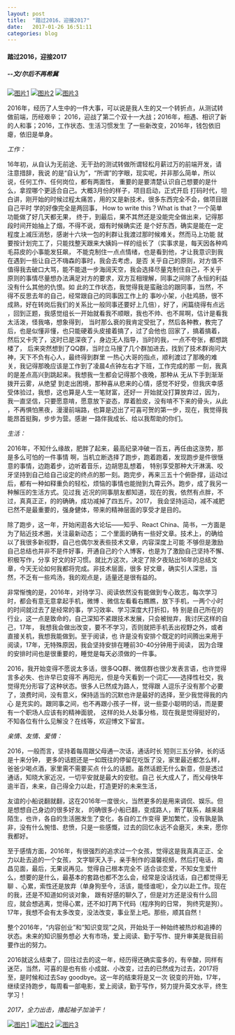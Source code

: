 ```yaml
---
layout: post
title:  "踏过2016，迎接2017"
date:   2017-01-26 16:51:11
categories: blog
---
```


<h4 class="blog_title">踏过2016，迎接2017</h4>
<h5 class="blog_title_fu">--文/尔后不再希冀</h5>

<article class="blog_content">
<div class="imgbox">
	<a href="#" class="img1"><img src="../../../../assets/blogImg/tianjing.jpg" alt="图片1"></a>
	<a href="#" class="img2"><img src="../../../../assets/blogImg/me.jpg" alt="图片2"></a>
	<a href="#" class="img3"><img src="../../../../assets/blogImg/happynewyear.png" alt="图片3"></a>
</div>
<script type="text/javascript" src="../../../../assets/js/jquery-3.1.1.min.js"></script>
<script type="text/javascript" src="../../../../assets/blogImg/public.js"></script>
<link href="../../../../assets/blogImg/style.css" rel="stylesheet">

<p>2016年，经历了人生中的一件大事，可以说是我人生的又一个转折点，从测试转做前端，历经艰辛；
2016，迎战了第二个双十一大战；2016年，相遇、相识了新的人和事；2016，工作状态、生活习惯发生
了一些新改变，2016年，钱包依旧瘪，依旧是单身。</p>
<em>工作：</em>
<p>16年初，从自认为无前途、无干劲的测试转做所谓轻松月薪过万的前端开发，请注意措辞，我说
的是“自认为”，“所谓”的字眼，现实呢，并非那么简单，所以说，任何工作、任何岗位，都有两面性，
重要的是要清楚认识自己想要的是什么，拿捏哪个更适合自己。大概3月份的样子，项目启动，正式开启
打码时代，坦白讲，刚开始的时候过程太痛苦，用的又是新技术，很多东西完全不会，做项目跟自己平时
学的好像完全是两回事， How to write this？What is that？一个简单功能做了好几天都无果，
终于，到最后，果不其然还是没能完全做出来，记得那段时间开始抽上了烟，不得不说，烟有时候确实还
是个好东西，确实是能在一定程度上减压消愁，感谢十六块一包的利群让我渡过那时候难关。然而马上功能
就要按计划完工了，只能找整天跟来大姨妈一样的组长了（实事求是，每天因各种鸡毛蒜皮的小事能发狂飙，
不能克制住一点点情绪，也是看到他，才让我意识到我在遇到一些让自己不嗨森的事时，我会去考虑，是否
关乎自己的原则，对方值不值得我去破口大骂，能不能退一步海阔天空，我会选择尽量克制住自己，不关乎
原则的事情尽量想办法满足对方的要求，双方互相理解，同事之间除了永恒的利益没有什么其他的仇恨。如
此的工作状态，我觉得我是蛮融洽的跟同事，当然，不得不反思去年的自己，经常跟自己的同事因工作上的
事吵小架，小肚鸡肠，很不成熟，好在转岗后我们的关系比一般同事还要好上几倍），好了，闲篇绕得有点远
，回到正题，我感觉组长一开始就看我不顺眼，我也不帅、也不屌啊，估计是看我太活泼，怪我咯，想象得到，
当时那么衰的我肯定受批了，然后各种教，教完了后，也是似懂非懂，也只能硬着头皮接着搞了，过了会他也
回家了，搞着搞着，然后又卡壳了，这时已是深夜了，身边无人指导，当时的我，一点不夸张，都想跳楼了，
后来突然想到了QQ群，当时立马搜了几个群加进去，找到了技术群询问大神，天下不负有心人，最终得到群里
一热心大哥的指点，顺利渡过了那晚的难关，我记得那晚应该是工作到了凌晨4点钟左右才下班，工作完成的那
一刻，我真的是差点高兴到跳起来。我想我一生都会记得那个夜晚，那种从 无从下手到渐渐拨开云雾，从绝望
到走出困境，那种喜从悲来的心情，感觉不好受，但我庆幸感受体验过，我想，这也算是人生一笔财富，还好一
开始就没打算放弃过，因为，我一直坚信，只要愿意啃，愿意放下姿态，厚着脸皮，没有啃不下来的骨头，从此
，不再惧怕黑夜，漫漫前端路，也算是迈出了可喜可贺的第一步，现在，我觉得我能昂首挺胸，步步为营。感谢
一路伴我成长、给以我帮助的你们。</p>
<em>生活：</em>
<p>2016年，不知什么缘故，肥胖了起来，最高纪录冲破一百五，再任由这涨势，那是多么可怕的一件事情
啊，当机立断选择了跑步，跑着跑着，发现跑步是件很惬意的事情，边跑着步，边听着音乐，边胡思乱想着，
特别享受那种大汗淋漓、咬牙坚持到自己给自己设定的终点的那一刻。跑完步，再来三五十个俯卧撑，运动过
后，都有一种如释重负的轻松，烦恼的事情也能抛到九霄云外。跑步，成了我另一种解压的生活方式。见过我
近况的同事朋友都知道，现在的我，依然有点胖，不过，真真正正，的的确确，成功减掉了四五斤。2017，
我会坚持运动，减不减肥已然不是最重要的，强身健体，带来的精神层面的享受才是目的。</p><p>
除了跑步，这一年，开始闲逛各大论坛——知乎、React China、简书，一方面是为了贴近技术圈，关注最新动态；
二个里面的确有一些好文章。技术上，的确给以了我很多新视野，自己也偶尔发表些技术文章，内容深度上可能
不够但是激励自己总结也并非不是件好事，开通自己的个人博客，也是为了激励自己坚持不懈、积极写作，分享
好文的好习惯。就比方这次，决定了除夕夜贴出16年的总结文章，今天无论如何我都将完成。非技术层面，很多
好文章，确实引人深思，当然，不乏有一些鸡汤，我的观点是，适量还是很有益的。</p><p>
非常惭愧的是，2016年，对待学习、阅读依然没有能做到专心致志，每次学习时，都会有意无意拿起手机，微博
、微信左看看右瞧瞧，放下手机，一两个小时的时间就过去了是经常的事，学习效率、学习深度大打折扣，特
别是自己所在的行业，这一点是致命的，自己深知不紧跟技术发展，只会被抛弃，我讨厌这样的自己，17年，
我想我会做出改变，要不不学习，否则就把手机丢出视野之外，或者直接关机，我想我能做到。至于阅读，也
许是没有安排个既定的时间腾出来用于阅读，17年，无特殊原因，我会坚持安排在睡前30-40分钟用于阅读，
因为合理的安排时间也是很重要的，睡觉是每天必须做的一件事。</p><p>
2016，我开始变得不愿说太多话，很多QQ群、微信群也很少发表言语，也许觉得言多必失、也许早已变得不
再阳光，但是今天看到一个词汇——选择性社交，我觉得充分形容了这种状态。很多人已然成为路人，觉得跟
人逗乐子没有那个必要了，浪费时间，没有意义，保持适当的沉默也许是最好的选择，至少我觉得我的内心
是充实的。跟同事之间，也不再跟小孩子一样，说一些耍小聪明的话，而是要有一个职场人应该有的精神面貌，
这样的处人处事分格，现在我是觉得挺好的，不知各位有什么见解没？在线等，欢迎博文下留言。</p>
<em>亲情、友情、爱情：</em>
<p>2016，一般而言，坚持着每周跟父母通一次话，通话时长 短则三五分钟，长的话是十来分钟，
更多的话题还是一如既往的停留在吃饭了没，家里最近都怎么样，爸爸少喝点酒，家里需不需要买点
什么的话题。虽然话题无什么新意，但是透过通话，知晓大家近况，一切平安就是最大的安慰。自己
长大成人了，而父母快年逾半百，未来，自己得全力以赴，打造更好的未来生活，</p><p>
友谊的小船说翻就翻，这在2016年一度很火，当然更多的是用来调侃、娱乐。但是想想自己身边的很多好友，
的确很多小船已翻，变成路人，断了联系，越来越陌生，也许，各自的生活圈发生了变化，各自的工作变得
更加繁忙，没有孰是孰非，没有什么惋惜、悲愤，只是一些感慨，过去的回忆永远不会磨灭，未来，愿你我都好。</p><p>
至于感情方面，2016年，有很强烈的追求过一个女孩，觉得这是我真真正正、全力以赴去追的一个女孩，
文字聊天入手，亲手制作的温馨视频，然后打电话，南昌见面，最后，无果说再见。觉得自己根本完全不
适合谈恋爱，不知女生爱什么，想要的是什么，最基本的套路也都不怎么会，经常是没话找话，自己都觉得无聊
、心累，索性还是放弃（单身狗至今，活该，能怪谁呢），全力以赴工作。现在的我，还是不知道如何谈对象，
跟有好感的聊久了，但是对方还是没有什么回应，就会想逃离，觉得心累，还不如打两下代码（程序狗的日常，
狗终究是狗）。17年，我想不会有太多改变，没法改变，事业至上吧。那些，顺其自然！</p><p>
整个2016年，“内容创业”和“知识变现”之风，开始处于一种始终被热炒和追捧的状态。未来的知识服务想必
大有市场，爱上阅读、勤于写作、提升审美是我目前要作出的努力。</p><p>
2016就这么结束了，回往过去的这一年，经历得还确实蛮多的，有辛酸，同样有迷茫，当然，可喜的是也有些
小成就、小改变，过去的已然成为过去，2017将至，是时候和过去Say goodbye。这一年的结束将是又一次
锐变的开始，17年，继续坚持跑步，每周看一部电影，爱上阅读，勤于写作，努力提升英文水平，终生学习！</p>
<p><em>2017，全力出击，撸起袖子加油干！</em></p>

<div class="imgbox imgboximport">
	<a href="#" class="img1"><img src="../../../../assets/blogImg/qiao.jpg" alt="图片1"></a>
	<a href="#" class="img2"><img src="../../../../assets/blogImg/word.jpg" alt="图片2"></a>
	<a href="#" class="img3"><img src="../../../../assets/blogImg/run.jpg" alt="图片3"></a>
</div>

</artile>

